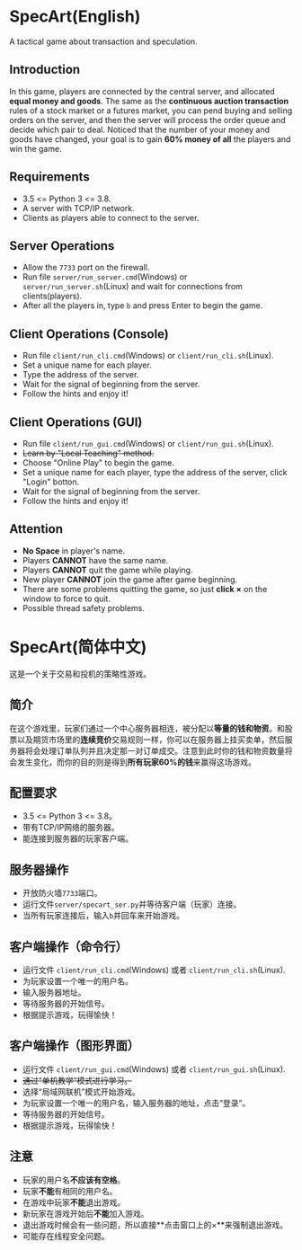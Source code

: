# SpecArt(English)
A tactical game about transaction and speculation.

## Introduction
In this game, players are connected by the central server, and allocated **equal money and goods**. The same as the **continuous auction transaction** rules of a stock market or a futures market, you can pend buying and selling orders on the server, and then the server will process the order queue and decide which pair to deal. Noticed that the number of your money and goods have changed, your goal is to gain **60% money of all** the players and win the game. 

## Requirements
* 3.5 <= Python 3 <= 3.8.
* A server with TCP/IP network.
* Clients as players able to connect to the server.

## Server Operations
* Allow the `7733` port on the firewall.
* Run file `server/run_server.cmd`(Windows) or `server/run_server.sh`(Linux) and wait for connections from clients(players).
* After all the players in, type `b` and press Enter to begin the game.

## Client Operations (Console)
* Run file `client/run_cli.cmd`(Windows) or `client/run_cli.sh`(Linux).
* Set a unique name for each player.
* Type the address of the server.
* Wait for the signal of beginning from the server.
* Follow the hints and enjoy it!

## Client Operations (GUI)
* Run file `client/run_gui.cmd`(Windows) or `client/run_gui.sh`(Linux).
* ~~Learn by "Local Teaching" method.~~
* Choose "Online Play" to begin the game.
* Set a unique name for each player, type the address of the server, click "Login" botton.
* Wait for the signal of beginning from the server.
* Follow the hints and enjoy it!

## Attention
* **No Space** in player's name.
* Players **CANNOT** have the same name.
* Players **CANNOT** quit the game while playing.
* New player **CANNOT** join the game after game beginning.
* There are some problems quitting the game, so just **click ×** on the window to force to quit.
* Possible thread safety problems.

# SpecArt(简体中文)
这是一个关于交易和投机的策略性游戏。

## 简介
在这个游戏里，玩家们通过一个中心服务器相连，被分配以**等量的钱和物资**。和股票以及期货市场里的**连续竞价**交易规则一样，你可以在服务器上挂买卖单，然后服务器将会处理订单队列并且决定那一对订单成交。注意到此时你的钱和物资数量将会发生变化，而你的目的则是得到**所有玩家60%的钱**来赢得这场游戏。

## 配置要求
* 3.5 <= Python 3 <= 3.8。
* 带有TCP/IP网络的服务器。
* 能连接到服务器的玩家客户端。

## 服务器操作
* 开放防火墙`7733`端口。
* 运行文件`server/specart_ser.py`并等待客户端（玩家）连接。
* 当所有玩家连接后，输入`b`并回车来开始游戏。

## 客户端操作（命令行）
* 运行文件 `client/run_cli.cmd`(Windows) 或者 `client/run_cli.sh`(Linux).
* 为玩家设置一个唯一的用户名。
* 输入服务器地址。
* 等待服务器的开始信号。
* 根据提示游戏，玩得愉快！

## 客户端操作（图形界面）
* 运行文件 `client/run_gui.cmd`(Windows) 或者 `client/run_gui.sh`(Linux).
* ~~通过“单机教学”模式进行学习。~~
* 选择“局域网联机”模式开始游戏。
* 为玩家设置一个唯一的用户名，输入服务器的地址，点击“登录”。
* 等待服务器的开始信号。
* 根据提示游戏，玩得愉快！

## 注意
* 玩家的用户名**不应该有空格**。
* 玩家**不能**有相同的用户名。
* 在游戏中玩家**不能**退出游戏。
* 新玩家在游戏开始后**不能**加入游戏。
* 退出游戏时候会有一些问题，所以直接**点击窗口上的×**来强制退出游戏。
* 可能存在线程安全问题。
